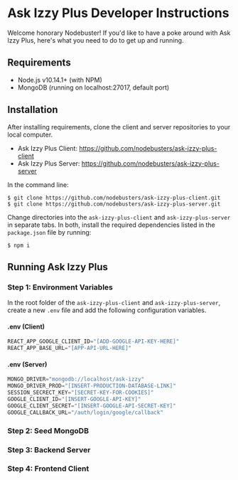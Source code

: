 # Ask Izzy Plus Developer Instructions
Welcome honorary Nodebuster! If you'd like to have a poke around with Ask Izzy Plus, here's what you need to do to get up and running.

## Requirements
* Node.js v10.14.1+ (with NPM)
* MongoDB (running on localhost:27017, default port)

## Installation
After installing requirements, clone the client and server repositories to your local computer.

* Ask Izzy Plus Client: https://github.com/nodebusters/ask-izzy-plus-client
* Ask Izzy Plus Server: https://github.com/nodebusters/ask-izzy-plus-server

In the command line:

```
$ git clone https://github.com/nodebusters/ask-izzy-plus-client.git
$ git clone https://github.com/nodebusters/ask-izzy-plus-server.git
```

Change directories into the `ask-izzy-plus-client` and `ask-izzy-plus-server` in separate tabs. In both, install the required dependencies listed in the `package.json` file by running:

```
$ npm i
```

## Running Ask Izzy Plus

### Step 1: Environment Variables
In the root folder of the `ask-izzy-plus-client` and `ask-izzy-plus-server`, create a new `.env` file and add the following configuration variables.

#### .env (Client)
```js
REACT_APP_GOOGLE_CLIENT_ID="[ADD-GOOGLE-API-KEY-HERE]"
REACT_APP_BASE_URL="[APP-API-URL-HERE]"
```

#### .env (Server)
```js
MONGO_DRIVER="mongodb://localhost/ask-izzy"
MONGO_DRIVER_PROD="[INSERT-PRODUCTION-DATABASE-LINK]"
SESSION_SECRECT_KEY="[SECRET-KEY-FOR-COOKIES]"
GOOGLE_CLIENT_ID="[INSERT-GOOGLE-API-KEY]"
GOOGLE_CLIENT_SECRET="[INSERT-GOOGLE-API-SECRET-KEY]"
GOOGLE_CALLBACK_URL="/auth/login/google/callback"
```

### Step 2: Seed MongoDB

### Step 3: Backend Server

### Step 4: Frontend Client